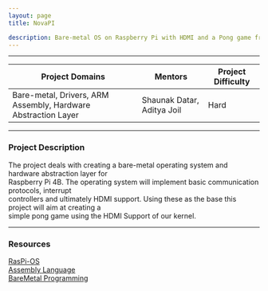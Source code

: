 ```yaml
---
layout: page
title: NovaPI

description: Bare-metal OS on Raspberry Pi with HDMI and a Pong game from scratch.
---
```


---

| Project Domains                                               | Mentors                                 | Project Difficulty |
|---------------------------------------------------------------|-----------------------------------------|--------------------|
| Bare-metal, Drivers, ARM Assembly, Hardware Abstraction Layer | Shaunak Datar, Aditya Joil              | Hard             |

---

### Project Description

The project deals with creating a bare-metal operating system and hardware abstraction layer for<br> Raspberry Pi 4B. The operating system will implement basic communication protocols, interrupt<br> controllers and ultimately HDMI support. Using these as the base this project will aim at creating a<br> simple pong game using the HDMI Support of our kernel.<br>


---

### Resources
[RasPi-OS](https://github.com/s-matyukevich/raspberry-pi-os)<br>
[Assembly Language](https://youtu.be/gfmRrPjnEw4?si=flEVGXRJBXGRP29f)<br>
[BareMetal Programming](https://youtu.be/mshVdGlGwBs?si=KgdI0XSvzd5yrXnl)<br>